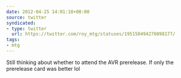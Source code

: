 ```yaml
---
date: 2012-04-25 14:01:18+00:00
source: twitter
syndicated:
- type: twitter
  url: https://twitter.com/roy_mtg/statuses/195150494270898177/
tags:
- mtg
---
```


Still thinking about whether to attend the AVR prerelease. If only the prerelease card was better lol
